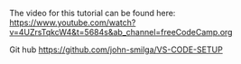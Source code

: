 The video for this tutorial can be found here:
https://www.youtube.com/watch?v=4UZrsTqkcW4&t=5684s&ab_channel=freeCodeCamp.org

Git hub
https://github.com/john-smilga/VS-CODE-SETUP
